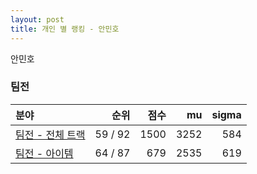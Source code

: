 ```yaml
---
layout: post
title: 개인 별 랭킹 - 안민호
---
```


안민호


### 팀전

| 분야 | 순위 | 점수 | mu | sigma |
|:---|---:|---:|---:|---:|
| [팀전 - 전체 트랙](../team-full) | 59 / 92 | 1500 | 3252 | 584 |
| [팀전 - 아이템](../team-item) | 64 / 87 | 679 | 2535 | 619 |
